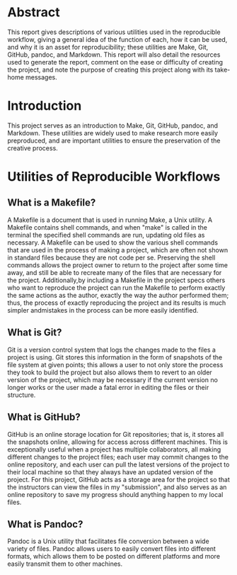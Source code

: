 Abstract
========

This report gives descriptions of various utilities used in the
reproducible workflow, giving a general idea of the function of each,
how it can be used, and why it is an asset for reproducibility; these
utilities are Make, Git, GitHub, pandoc, and Markdown. This report will
also detail the resources used to generate the report, comment on the
ease or difficulty of creating the project, and note the purpose of
creating this project along with its take-home messages.

Introduction
============

This project serves as an introduction to Make, Git, GitHub, pandoc, and
Markdown. These utilities are widely used to make research more easily
preproduced, and are important utilities to ensure the preservation of
the creative process.

Utilities of Reproducible Workflows
===================================

What is a Makefile?
-------------------

A Makefile is a document that is used in running Make, a Unix utility. A
Makefile contains shell commands, and when "make" is called in the
terminal the specified shell commands are run, updating old files as
necessary. A Makefile can be used to show the various shell commands
that are used in the process of making a project, which are often not
shown in standard files because they are not code per se. Preserving the
shell commands allows the project owner to return to the project after
some time away, and still be able to recreate many of the files that are
necessary for the project. Additionally,by including a Makefile in the
project specs others who want to reproduce the project can run the
Makefile to perform exactly the same actions as the author, exactly the
way the author performed them; thus, the process of exactly reproducing
the project and its results is much simpler andmistakes in the process
can be more easily identified.

What is Git?
------------

Git is a version control system that logs the changes made to the files
a project is using. Git stores this information in the form of snapshots
of the file system at given points; this allows a user to not only store
the process they took to build the project but also allows them to
revert to an older version of the project, which may be necessary if the
current version no longer works or the user made a fatal error in
editing the files or their structure.

What is GitHub?
---------------

GitHub is an online storage location for Git repositories; that is, it
stores all the snapshots online, allowing for access across different
machines. This is exceptionally useful when a project has multiple
collaborators, all making different changes to the project files; each
user may commit changes to the online repository, and each user can pull
the latest versions of the project to their local machine so that they
always have an updated version of the project. For this project, GitHub
acts as a storage area for the project so that the instructors can view
the files in my "submission", and also serves as an online repository to
save my progress should anything happen to my local files.

What is Pandoc?
---------------

Pandoc is a Unix utility that facilitates file conversion between a wide
variety of files. Pandoc allows users to easily convert files into
different formats, which allows them to be posted on different platforms
and more easily transmit them to other machines.
